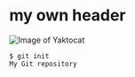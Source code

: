 # my own header
![Image of Yaktocat](https://octodex.github.com/images/yaktocat.png)

```
$ git init
My Git repository
```
